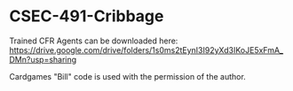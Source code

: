 # CSEC-491-Cribbage

Trained CFR Agents can be downloaded here: https://drive.google.com/drive/folders/1s0ms2tEynI3I92yXd3IKoJE5xFmA_DMn?usp=sharing

Cardgames "Bill" code is used with the permission of the author.
